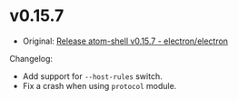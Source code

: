 # v0.15.7

* Original: [Release atom-shell v0.15.7 - electron/electron](https://github.com/electron/electron/releases/tag/v0.15.7)

Changelog:

* Add support for `--host-rules` switch.
* Fix a crash when using `protocol` module.

